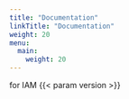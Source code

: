 ```yaml
---
title: "Documentation"
linkTitle: "Documentation"
weight: 20
menu:
  main:
    weight: 20
---
```


for IAM {{< param version  >}}
